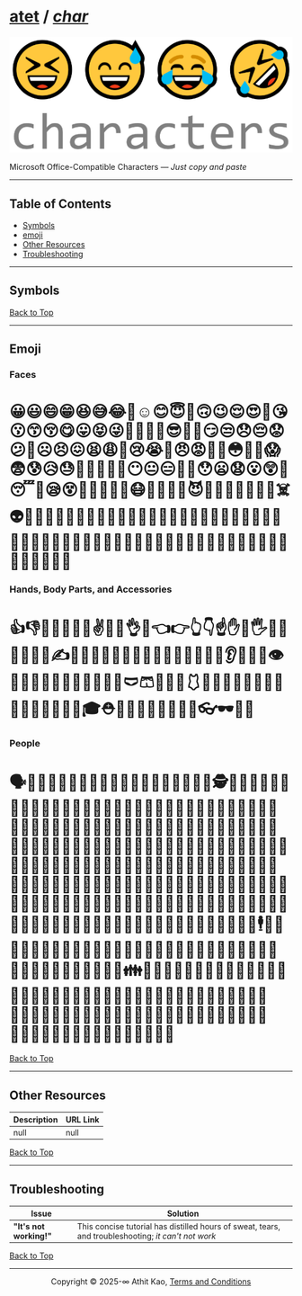 # [atet](https://github.com/atet) / [**_char_**](https://github.com/atet/char/blob/main/README.md#atet--char)

[![.img/logo_char.png](.img/logo_char.png)](#nolink)

Microsoft Office-Compatible Characters — *Just copy and paste*

----------------------------------------------------------------------------

## Table of Contents

* [Symbols](#symbols)
* [emoji](#emoji)
* [Other Resources](#other-resources)
* [Troubleshooting](#troubleshooting)

----------------------------------------------------------------------------

## Symbols

[Back to Top](#table-of-contents)

----------------------------------------------------------------------------

## Emoji

### Faces

# 😀😃😄😁😆😅😂🤣☺️😊😇🙂🙃😉😌😍🥰😘😗😙😚😋😛😝😜🤪🤨🧐🤓😎🤩🥳😏😒😞😔😟😕🙁☹️😣😖😫😩🥺😢😭😤😠😡🤬🤯😳🥵🥶😱😨😰😥😓🤗🤔🤭🤫🤥😶😐😑😬🙄😯😦😧😮😲🥱😴🤤😪😵🤐🥴🤢🤮🤧😷🤒🤕🤑🤠😈👿👹👺🤡💩👻💀☠️👽👾🤖🎃😺😸😹😻😼😽🙀😿😾👶🧒👧👦🧑👩👨👩‍🦱👨‍🦱👩‍🦰👨‍🦰👱👱‍♀️👱‍♂️👩‍🦳👨‍🦳👩‍🦲👨‍🦲🧔🧓👵👴👲👳👳‍♀️👳‍♂️👸🤴🤶🎅👼🙈🙉🙊

### Hands, Body Parts, and Accessories

# 👍👎👊✊🤛🤜🤞✌️🤟🤘👌🤏👈👉👆👇☝️✋🤚🖐️🖖👋🤙💪🦾🖕✍️🙏🤲👐🙌👏🤝💅🤳🦶🦵🦿💋👄🦷👅👂🦻👃👣👁️👀🧠💄🧶🧵🧥🥼🦺👚👕👖🩲🩳👔👗👙🩱👘🥻🥿👠👡👢👞👟🥾🧦🧤🧣🎩🧢👒🎓⛑️👑💍👝👛👜💼🎒🧳👓🕶️🥽🌂

### People

# 🗣️👤👥🧕👮👮‍♀️👮‍♂️👷👷‍♀️👷‍♂️💂💂‍♀️💂‍♂️🕵️🕵️‍♀️🕵️‍♂️👩‍⚕️👨‍⚕️👩‍🌾👨‍🌾👩‍🍳👨‍🍳👩‍🎓👨‍🎓👩‍🎤👨‍🎤👩‍🏫👨‍🏫👩‍🏭👨‍🏭👩‍💻👨‍💻👩‍💼👨‍💼👩‍🔧👨‍🔧👩‍🔬👨‍🔬👩‍🎨👨‍🎨👩‍🚒👨‍🚒👩‍✈️👨‍✈️👩‍🚀👨‍🚀👩‍⚖️👨‍⚖️👰🤵🦸🦸‍♀️🦸‍♂️🦹🦹‍♀️🦹‍♂️🧙🧙‍♀️🧙‍♂️🧝🧝‍♀️🧝‍♂️🧛🧛‍♀️🧛‍♂️🧟🧟‍♀️🧟‍♂️🧞🧞‍♀️🧞‍♂️🧜🧜‍♀️🧜‍♂️🧚🧚‍♀️🧚‍♂️🤰🤱🙇🙇‍♀️🙇‍♂️💁💁‍♀️💁‍♂️🙅🙅‍♀️🙅‍♂️🙆🙆‍♀️🙆‍♂️🙋🙋‍♀️🙋‍♂️🧏🧏‍♀️🧏‍♂️🤦🤦‍♀️🤦‍♂️🤷🤷‍♀️🤷‍♂️🙎🙎‍♀️🙎‍♂️🙍🙍‍♀️🙍‍♂️💇💇‍♀️💇‍♂️💆💆‍♀️💆‍♂️🧖🧖‍♀️🧖‍♂️💃🕺👯👯‍♀️👯‍♂️🕴️👩‍🦽👨‍🦽👩‍🦼👨‍🦼🚶🚶‍♀️🚶‍♂️👩‍🦯👨‍🦯🧎🧎‍♀️🧎‍♂️🏃🏃‍♀️🏃‍♂️🧍🧍‍♀️🧍‍♂️🧑‍🤝‍🧑👫👭👬💑👪👨‍👩‍👦👨‍👩‍👧👨‍👩‍👧‍👦👨‍👩‍👦‍👦👨‍👩‍👧‍👧👩‍👩‍👦👩‍👩‍👧👩‍👩‍👧‍👦👩‍👩‍👦‍👦👩‍👩‍👧‍👧👨‍👨‍👦👨‍👨‍👧👨‍👨‍👧‍👦👨‍👨‍👦‍👦👨‍👨‍👧‍👧👩‍👦👩‍👧👩‍👧‍👦👩‍👦‍👦👩‍👧‍👧👨‍👦👨‍👧👨‍👧‍👦👨‍👦‍👦👨‍👧‍👧

[Back to Top](#table-of-contents)

----------------------------------------------------------------------------

## Other Resources

**Description** | **URL Link**
--- | ---
null | null

[Back to Top](#table-of-contents)

----------------------------------------------------------------------------

## Troubleshooting

Issue | Solution
--- | ---
**"It's not working!"** | This concise tutorial has distilled hours of sweat, tears, and troubleshooting; _it can't not work_

[Back to Top](#table-of-contents)

----------------------------------------------------------------------------

<p align="center">Copyright © 2025-∞ Athit Kao, <a href="http://www.athitkao.com/tos.html" target="_blank">Terms and Conditions</a></p>